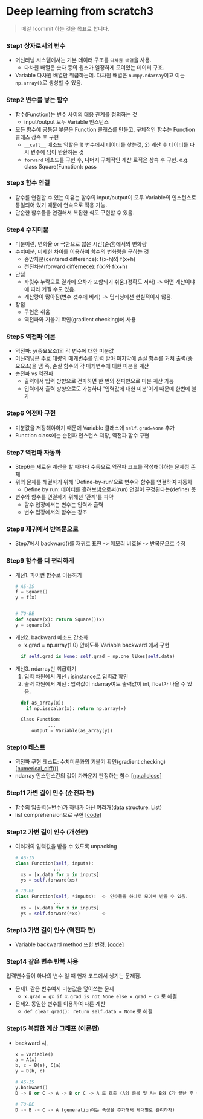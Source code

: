 # Deep learning from scratch3
> 매일 1commit 하는 것을 목표로 합니다. 

### Step1 상자로서의 변수 
- 머신러닝 시스템에서는 기본 데이터 구조를 `다차원 배열`을 사용. 
  + 다차원 배열은 숫자 등의 원소가 일정하게 모여있는 데이터 구조. 
- Variable 다차원 배열만 취급하는데. 다차원 배열은 `numpy.ndarray`이고 이는 `np.array()`로 생성할 수 있음.


### Step2 변수를 낳는 함수
- 함수(Function)는 변수 사이의 대응 관계를 정의하는 것 
  + input/output 모두 Variable 인스턴스 
- 모든 함수에 공통된 부분은 Function 클래스를 만들고, 구체적인 함수는 Function 클래스 상속 후 구현
  + `__call__` 메소드 역할은 1) 변수에서 데이터를 찾는것, 2) 계산 후 데이터를 다시 변수에 담아 반환하는 것 
  + `forward` 메소드를 구현 후, 나머지 구체적인 계산 로직은 상속 후 구현. e.g. class Square(Function): pass


### Step3 함수 연결 
- 함수를 연결할 수 있는 이유는 함수의 input/output이 모두 Variable의 인스턴스로 통일되어 있기 때문에 연속으로 적용 가능.
- 단순한 함수들을 연결해서 복잡한 식도 구현할 수 있음.


### Step4 수치미분 
- 미분이란, 변화율 or 극한으로 짧은 시간(순간)에서의 변화량
- 수치미분, 미세한 차이를 이용하여 함수의 변화량을 구하는 것
  + 중앙차분(centered difference): f(x-h)와 f(x+h)
  + 전진차분(forward differnece): f(x)와 f(x+h)
 - 단점
   + 자릿수 누락으로 결과에 오차가 포함되기 쉬움.(정확도 저하) -> 어떤 계산이냐에 따라 커질 수도 있음.
   + 계산량이 많아짐(변수 갯수에 비례) -> 딥러닝에선 현실적이지 않음.
 - 장점
   + 구현은 쉬움 
   + 역전파와 기울기 확인(gradient checking)에 사용
  
 
### Step5 역전파 이론 
- 역전파: y(중요요소)의 각 변수에 대한 미분값 
- 머신러닝은 주로 대량의 매개변수를 입력 받아 마지막에 손실 함수를 거쳐 출력(중요요소)을 냄
  즉, 손실 함수의 각 매개변수에 대한 미분을 계산 
- 순전파 vs 역전파
  - 출력에서 입력 방향으로 전파하면 한 번의 전파만으로 미분 계산 가능 
  - 입력에서 출력 방향으로도 가능하나 '입력값에 대한 미분'이기 때문에 한번에 불가


### Step6 역전파 구현 
- 미분값을 저장해야하기 때문에 Variable 클래스에 `self.grad=None` 추가 
- Function class에는 순전파 인스턴스 저장, 역전파 함수 구현 


### Step7 역전파 자동화
- Step6는 새로운 계산을 할 때마다 수동으로 역전파 코드를 작성해야하는 문제점 존재
- 위의 문제를 해결하기 위해 'Define-by-run'으로 변수와 함수를 연결하여 자동화 
  + Define by run: 데이터를 흘려보냄으로써(run) 연결이 규정된다는(define) 뜻 
- 변수와 함수를 연결하기 위해선 '관계'를 파악
  + 함수 입장에서는 변수는 입력과 출력
  + 변수 입장에서의 함수는 창조
  

### Step8 재귀에서 반복문으로 
- Step7에서 backward()를 재귀로 표현 -> 메모리 비효율 -> 반복문으로 수정


### Step9 함수를 더 편리하게 
- 개선1. 파이썬 함수로 이용하기 
  ```python
  # AS-IS
  f = Square()
  y = f(x)


  # TO-BE  
  def square(x): return Square()(x)
  y = square(x)
   ```
- 개선2. backward 메소드 간소화
  - x.grad = np.array(1.0) 안하도록 Variable backward 에서 구현
  ```python
    if self.grad is None: self.grad = np.one_likes(self.data)
   ```
- 개선3. ndarray만 취급하기
  1. 입력 차원에서 개선 : isinstance로 입력값 확인
  2. 출력 차원에서 개선 : 입력값이 ndarray여도 출력값이 int, float가 나올 수 있음. 
  ```python
    def as_array(x):
      if np.isscalar(x): return np.array(x)
   
    Class Function:
              ... 
        output = Variable(as_array(y))
  ```

### Step10 테스트
- 역전파 구현 테스트: 수치미분과의 기울기 확인(gradient checking) [[numerical_diff()]](https://github.com/SooDevv/DeZero3/blob/a745ea0a30542a366033d76bb3675869f9a32299/steps/step10.py#L66)
- ndarray 인스턴스간의 값이 가까운지 판정하는 함수 [[np.allclose]](https://github.com/SooDevv/DeZero3/blob/a745ea0a30542a366033d76bb3675869f9a32299/steps/step10.py#L93)


### Step11 가변 길이 인수 (순전파 편)
- 함수의 입출력(=변수)가 하나가 아닌 여러개(data structure: List)
- list comprehension으로 구현 [[code]](https://github.com/SooDevv/DeZero3/blob/a745ea0a30542a366033d76bb3675869f9a32299/steps/step11.py#L35)


### Step12 가변 길이 인수 (개선편)
- 여러개의 입력값을 받을 수 있도록 unpacking 
   ```python
  # AS-IS
  class Function(self, inputs):
                 ...
     xs = [x.data for x in inputs]  
     ys = self.forward(xs)
  
  # TO-BE
  class Function(self, *inputs):  <- 인수들을 하나로 모아서 받을 수 있음.
                 ...
     xs = [x.data for x in inputs] 
     ys = self.forward(*xs)        <-
   ```


### Step13 가변 길이 인수 (역전파 편)
- Variable backward method 또한 변경. [[code]](https://github.com/SooDevv/DeZero3/blob/a745ea0a30542a366033d76bb3675869f9a32299/steps/step13.py#L23)


### Step14 같은 변수 반복 사용 
입력변수들이 하나의 변수 일 때 현재 코드에서 생기는 문제점.
- 문제1. 같은 변수여서 미분값을 덮어쓰는 문제 
  + `x.grad = gx if x.grad is not None else x.grad + gx` 로 해결
- 문제2. 동일한 변수를 이용하여 다른 계산 
  + `def clear_grad(): return self.data = None` 로 해결


### Step15 복잡한 계산 그래프 (이론편)
- backward 시, 
    ```python
    x = Variable()
    a = A(x)
    b, c = B(a), C(a)
    y = D(b, c)
    
    # AS-IS
    y.backward()
    D -> B or C -> A -> B or C -> A 로 호출 (A의 중복 및 A는 B와 C가 끝난 후 실행되어야함)
  
    # TO-BE
    D -> B -> C -> A (generation이는 속성을 추가해서 세대별로 관리하자)
    ```